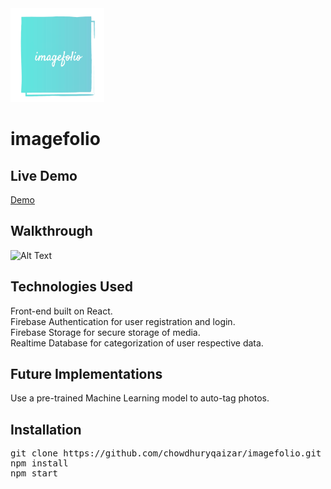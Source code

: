 <img src="imagefolio.png" width=150px height=150px>

# imagefolio

## Live Demo
[Demo](https://ecstatic-gates-787bfe.netlify.app)

## Walkthrough
![Alt Text](https://media.giphy.com/media/fpE2ESlAAXRQhWfad1/giphy.gif)

## Technologies Used
Front-end built on React.  
Firebase Authentication for user registration and login.  
Firebase Storage for secure storage of media.  
Realtime Database for categorization of user respective data.

## Future Implementations
Use a pre-trained Machine Learning model to auto-tag photos.


## Installation
<pre>
git clone https://github.com/chowdhuryqaizar/imagefolio.git
npm install
npm start
</pre>
